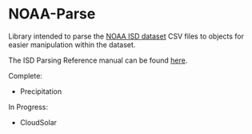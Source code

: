 # NOAA-Parse

Library intended to parse the [NOAA ISD dataset](https://www.ncei.noaa.gov/data/global-hourly/) CSV files to objects for easier manipulation within the dataset.


The ISD Parsing Reference manual can be found [here](https://www.ncei.noaa.gov/data/global-hourly/doc/isd-format-document.pdf). 

Complete:

- Precipitation

In Progress:

- CloudSolar



